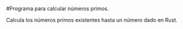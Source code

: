 #Programa para calcular números primos.

Calcula los números primos existentes hasta un número dado en Rust.